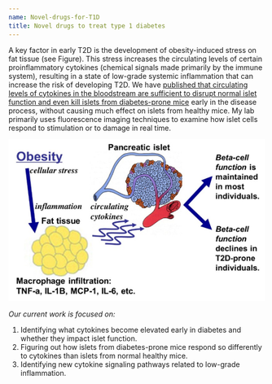 ```yaml
---
name: Novel-drugs-for-T1D
title: Novel drugs to treat type 1 diabetes
---
```



A key factor in early T2D is the development of obesity-induced stress on fat tissue (see Figure). This stress increases the circulating levels of certain proinflammatory cytokines (chemical signals made primarily by the immune system), resulting in a state of low-grade systemic inflammation that can increase the risk of developing T2D. We have [published that circulating levels of cytokines in the bloodstream are sufficient to disrupt normal islet function and even kill islets from diabetes-prone mice](https://www.ncbi.nlm.nih.gov/pubmed/?term=23836031) early in the disease process, without causing much effect on islets from healthy mice. My lab primarily uses fluorescence imaging techniques to examine how islet cells respond to stimulation or to damage in real time.

![Macrophage infiltation](/images/projects/low-grade_systemic_inflammation.png)

*Our current work is focused on:*

1. Identifying what cytokines become elevated early in diabetes and whether they impact islet function.
2. Figuring out how islets from diabetes-prone mice respond so differently to cytokines than islets from normal healthy mice.
3. Identifying new cytokine signaling pathways related to low-grade inflammation.